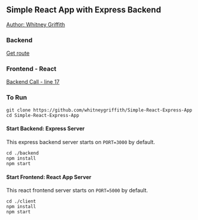 ## Simple React App with Express Backend 

[Author: Whitney Griffith](https://www.linkedin.com/in/whitneygriffith/)

### Backend

[Get route](server.js)

### Frontend - React

[Backend Call - line 17](https://github.com/whitneygriffith/Simple-React-Express-App/blob/master/client/src/App.js)

### To Run

```
git clone https://github.com/whitneygriffith/Simple-React-Express-App
cd Simple-React-Express-App
```

#### Start Backend: Express Server

This express backend server starts on `PORT=3000` by default.

```
cd ./backend
npm install
npm start
```

#### Start Frontend: React App Server

This react frontend server starts on `PORT=5000` by default.

```
cd ./client
npm install
npm start
```



